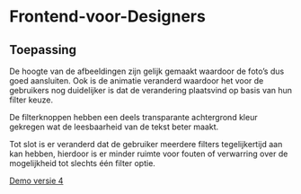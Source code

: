 # Frontend-voor-Designers

## Toepassing
De hoogte van de afbeeldingen zijn gelijk gemaakt waardoor de foto’s dus goed aansluiten. Ook is de animatie veranderd waardoor het voor de gebruikers nog duidelijker is dat de verandering plaatsvind op basis van hun filter keuze.

De filterknoppen hebben een deels transparante achtergrond kleur gekregen wat de leesbaarheid van de tekst beter maakt.

Tot slot is er veranderd dat de gebruiker meerdere filters tegelijkertijd aan kan hebben, hierdoor is er minder ruimte voor fouten of verwarring over de mogelijkheid tot slechts één filter optie.

[Demo versie 4](https://BrianJakobs.github.io/frontendvoordesigners/opdracht1/v14/)
